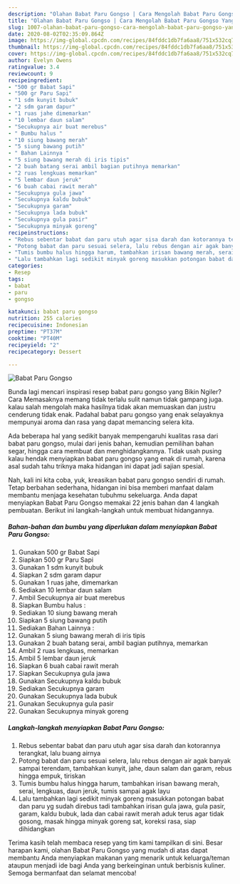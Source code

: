 ```yaml
---
description: "Olahan Babat Paru Gongso | Cara Mengolah Babat Paru Gongso Yang Lezat Sekali"
title: "Olahan Babat Paru Gongso | Cara Mengolah Babat Paru Gongso Yang Lezat Sekali"
slug: 1007-olahan-babat-paru-gongso-cara-mengolah-babat-paru-gongso-yang-lezat-sekali
date: 2020-08-02T02:35:09.864Z
image: https://img-global.cpcdn.com/recipes/84fddc1db7fa6aa8/751x532cq70/babat-paru-gongso-foto-resep-utama.jpg
thumbnail: https://img-global.cpcdn.com/recipes/84fddc1db7fa6aa8/751x532cq70/babat-paru-gongso-foto-resep-utama.jpg
cover: https://img-global.cpcdn.com/recipes/84fddc1db7fa6aa8/751x532cq70/babat-paru-gongso-foto-resep-utama.jpg
author: Evelyn Owens
ratingvalue: 3.4
reviewcount: 9
recipeingredient:
- "500 gr Babat Sapi"
- "500 gr Paru Sapi"
- "1 sdm kunyit bubuk"
- "2 sdm garam dapur"
- "1 ruas jahe dimemarkan"
- "10 lembar daun salam"
- "Secukupnya air buat merebus"
- " Bumbu halus "
- "10 siung bawang merah"
- "5 siung bawang putih"
- " Bahan Lainnya "
- "5 siung bawang merah di iris tipis"
- "2 buah batang serai ambil bagian putihnya memarkan"
- "2 ruas lengkuas memarkan"
- "5 lembar daun jeruk"
- "6 buah cabai rawit merah"
- "Secukupnya gula jawa"
- "Secukupnya kaldu bubuk"
- "Secukupnya garam"
- "Secukupnya lada bubuk"
- "Secukupnya gula pasir"
- "Secukupnya minyak goreng"
recipeinstructions:
- "Rebus sebentar babat dan paru utuh agar sisa darah dan kotorannya terangkat, lalu buang airnya"
- "Potong babat dan paru sesuai selera, lalu rebus dengan air agak banyak sampai terendam, tambahkan kunyit, jahe, daun salam dan garam, rebus hingga empuk, tiriskan"
- "Tumis bumbu halus hingga harum, tambahkan irisan bawang merah, serai, lengkuas, daun jeruk, tumis sampai agak layu"
- "Lalu tambahkan lagi sedikit minyak goreng masukkan potongan babat dan paru yg sudah direbus tadi tambahkan irisan gula jawa, gula pasir, garam, kaldu bubuk, lada dan cabai rawit merah aduk terus agar tidak gosong, masak hingga minyak goreng sat, koreksi rasa, siap dihidangkan"
categories:
- Resep
tags:
- babat
- paru
- gongso

katakunci: babat paru gongso 
nutrition: 255 calories
recipecuisine: Indonesian
preptime: "PT37M"
cooktime: "PT40M"
recipeyield: "2"
recipecategory: Dessert

---
```



![Babat Paru Gongso](https://img-global.cpcdn.com/recipes/84fddc1db7fa6aa8/751x532cq70/babat-paru-gongso-foto-resep-utama.jpg)

Bunda lagi mencari inspirasi resep babat paru gongso yang Bikin Ngiler? Cara Memasaknya memang tidak terlalu sulit namun tidak gampang juga. kalau salah mengolah maka hasilnya tidak akan memuaskan dan justru cenderung tidak enak. Padahal babat paru gongso yang enak selayaknya mempunyai aroma dan rasa yang dapat memancing selera kita.

Ada beberapa hal yang sedikit banyak mempengaruhi kualitas rasa dari babat paru gongso, mulai dari jenis bahan, kemudian pemilihan bahan segar, hingga cara membuat dan menghidangkannya. Tidak usah pusing kalau hendak menyiapkan babat paru gongso yang enak di rumah, karena asal sudah tahu triknya maka hidangan ini dapat jadi sajian spesial.




Nah, kali ini kita coba, yuk, kreasikan babat paru gongso sendiri di rumah. Tetap berbahan sederhana, hidangan ini bisa memberi manfaat dalam membantu menjaga kesehatan tubuhmu sekeluarga. Anda dapat menyiapkan Babat Paru Gongso memakai 22 jenis bahan dan 4 langkah pembuatan. Berikut ini langkah-langkah untuk membuat hidangannya.

<!--inarticleads1-->

##### Bahan-bahan dan bumbu yang diperlukan dalam menyiapkan Babat Paru Gongso:

1. Gunakan 500 gr Babat Sapi
1. Siapkan 500 gr Paru Sapi
1. Gunakan 1 sdm kunyit bubuk
1. Siapkan 2 sdm garam dapur
1. Gunakan 1 ruas jahe, dimemarkan
1. Sediakan 10 lembar daun salam
1. Ambil Secukupnya air buat merebus
1. Siapkan  Bumbu halus :
1. Sediakan 10 siung bawang merah
1. Siapkan 5 siung bawang putih
1. Sediakan  Bahan Lainnya :
1. Gunakan 5 siung bawang merah di iris tipis
1. Gunakan 2 buah batang serai, ambil bagian putihnya, memarkan
1. Ambil 2 ruas lengkuas, memarkan
1. Ambil 5 lembar daun jeruk
1. Siapkan 6 buah cabai rawit merah
1. Siapkan Secukupnya gula jawa
1. Gunakan Secukupnya kaldu bubuk
1. Sediakan Secukupnya garam
1. Gunakan Secukupnya lada bubuk
1. Gunakan Secukupnya gula pasir
1. Gunakan Secukupnya minyak goreng




<!--inarticleads2-->

##### Langkah-langkah menyiapkan Babat Paru Gongso:

1. Rebus sebentar babat dan paru utuh agar sisa darah dan kotorannya terangkat, lalu buang airnya
1. Potong babat dan paru sesuai selera, lalu rebus dengan air agak banyak sampai terendam, tambahkan kunyit, jahe, daun salam dan garam, rebus hingga empuk, tiriskan
1. Tumis bumbu halus hingga harum, tambahkan irisan bawang merah, serai, lengkuas, daun jeruk, tumis sampai agak layu
1. Lalu tambahkan lagi sedikit minyak goreng masukkan potongan babat dan paru yg sudah direbus tadi tambahkan irisan gula jawa, gula pasir, garam, kaldu bubuk, lada dan cabai rawit merah aduk terus agar tidak gosong, masak hingga minyak goreng sat, koreksi rasa, siap dihidangkan




Terima kasih telah membaca resep yang tim kami tampilkan di sini. Besar harapan kami, olahan Babat Paru Gongso yang mudah di atas dapat membantu Anda menyiapkan makanan yang menarik untuk keluarga/teman ataupun menjadi ide bagi Anda yang berkeinginan untuk berbisnis kuliner. Semoga bermanfaat dan selamat mencoba!
